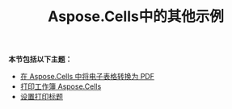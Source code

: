 ﻿---
title: Aspose.Cells中的其他示例
type: docs
weight: 20
url: /zh/net/miscellaneous-examples-in-aspose-cells/
---
**本节包括以下主题：** 
- [在 Aspose.Cells 中将电子表格转换为 PDF](/cells/zh/net/convert-spreadsheet-to-pdf-in-aspose-cells/)
- [打印工作簿 Aspose.Cells](/cells/zh/net/printing-workbooks-in-aspose-cells/)
- [设置打印标题](/cells/zh/net/set-print-titles/)
